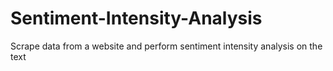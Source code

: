 # Sentiment-Intensity-Analysis
Scrape data from a website and perform sentiment intensity analysis on the text
